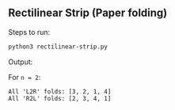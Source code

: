 ## Rectilinear Strip (Paper folding)

Steps to run:

```bash
python3 rectilinear-strip.py
```

Output:

For `n = 2`:

```
All 'L2R' folds: [3, 2, 1, 4]
All 'R2L' folds: [2, 3, 4, 1]
```
